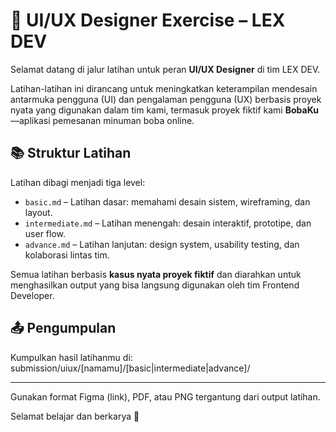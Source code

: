 # 🧩 UI/UX Designer Exercise – LEX DEV

Selamat datang di jalur latihan untuk peran **UI/UX Designer** di tim LEX DEV.

Latihan-latihan ini dirancang untuk meningkatkan keterampilan mendesain antarmuka pengguna (UI) dan pengalaman pengguna (UX) berbasis proyek nyata yang digunakan dalam tim kami, termasuk proyek fiktif kami **BobaKu**—aplikasi pemesanan minuman boba online.

## 📚 Struktur Latihan

Latihan dibagi menjadi tiga level:

- `basic.md` – Latihan dasar: memahami desain sistem, wireframing, dan layout.
- `intermediate.md` – Latihan menengah: desain interaktif, prototipe, dan user flow.
- `advance.md` – Latihan lanjutan: design system, usability testing, dan kolaborasi lintas tim.

Semua latihan berbasis **kasus nyata proyek fiktif** dan diarahkan untuk menghasilkan output yang bisa langsung digunakan oleh tim Frontend Developer.

## 📤 Pengumpulan
Kumpulkan hasil latihanmu di:
submission/uiux/[namamu]/[basic|intermediate|advance]/

---
Gunakan format Figma (link), PDF, atau PNG tergantung dari output latihan.

Selamat belajar dan berkarya 🎨
